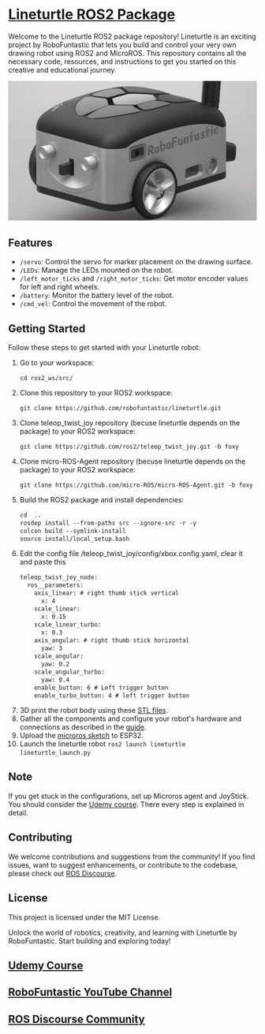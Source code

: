 # [Lineturtle ROS2 Package](https://www.youtube.com/@RoboFuntastic)

Welcome to the Lineturtle ROS2 package repository! Lineturtle is an exciting project by RoboFuntastic that lets you build and control your very own drawing robot using ROS2 and MicroROS. This repository contains all the necessary code, resources, and instructions to get you started on this creative and educational journey.

[![Lineturtle Robot](images/lineturtle_render_1.png)
](https://www.udemy.com/course/ros2-for-beginners-build-your-first-robot-with-esp32/?referralCode=F34735B28D1210013C61)
## Features

- `/servo`: Control the servo for marker placement on the drawing surface.
- `/LEDs`: Manage the LEDs mounted on the robot.
- `/left_motor_ticks` and `/right_motor_ticks`: Get motor encoder values for left and right wheels.
- `/battery`: Monitor the battery level of the robot.
- `/cmd_vel`: Control the movement of the robot.

## Getting Started

Follow these steps to get started with your Lineturtle robot:
1. Go to your workspace:
   ```shell
   cd ros2_ws/src/
   
2. Clone this repository to your ROS2 workspace:
   ```shell
   git clone https://github.com/robofuntastic/lineturtle.git
3. Clone teleop_twist_joy repository (becuse lineturtle depends on the package) to your ROS2 workspace:
   ```shell
   git clone https://github.com/ros2/teleop_twist_joy.git -b foxy
4. Clone micro-ROS-Agent repository (becuse lineturtle depends on the package) to your ROS2 workspace:
   ```shell
   git clone https://github.com/micro-ROS/micro-ROS-Agent.git -b foxy
5. Build the ROS2 package and install dependencies:
   ```shell
   cd  ..
   rosdep install --from-paths src --ignore-src -r -y
   colcon build --symlink-install
   source install/local_setup.bash
6. Edit the config file /teleop_twist_joy/config/xbox.config.yaml, clear it and paste this
   ```shell
   teleop_twist_joy_node:
     ros__parameters:
       axis_linear: # right thumb stick vertical
         x: 4
       scale_linear:
         x: 0.15
       scale_linear_turbo:
         x: 0.3
       axis_angular: # right thumb stick horizontal
         yaw: 3
       scale_angular:
         yaw: 0.2
       scale_angular_turbo:
         yaw: 0.4
       enable_button: 6 # Left trigger button
       enable_turbo_button: 4 # left trigger button
7. 3D print the robot body using these [STL files](https://github.com/robofuntastic/lineturtle/tree/main/CAD%20%26%203D%20Printing).
8. Gather all the components and configure your robot's hardware and connections as described in the [guide](https://github.com/robofuntastic/lineturtle/blob/main/circuit%20%26%20components/LineTurtle%20Circuit%20Diagram.pdf).
9. Upload the [microros sketch](https://github.com/robofuntastic/lineturtle/blob/main/esp32_microros/lineturtle_esp32_microros/lineturtle_esp32_microros.ino) to ESP32.
10. Launch the lineturtle robot
   ```ros2 launch lineturtle lineturtle_launch.py```
## Note
If you get stuck in the configurations, set up Microros agent and JoyStick. You should consider the [Udemy course](https://www.udemy.com/course/ros2-for-beginners-build-your-first-robot-with-esp32/?referralCode=F34735B28D1210013C61). There every step is explained in detail.

## Contributing
We welcome contributions and suggestions from the community! If you find issues, want to suggest enhancements, or contribute to the codebase, please check out [ROS Discourse](https://discourse.ros.org/t/lineturtle-drawing-robot-based-on-esp32-microros-and-ros-2-by-robofuntastic/32940).

## License
This project is licensed under the MIT License.

Unlock the world of robotics, creativity, and learning with Lineturtle by RoboFuntastic. Start building and exploring today!

## [Udemy Course](https://www.udemy.com/course/ros2-for-beginners-build-your-first-robot-with-esp32/?referralCode=F34735B28D1210013C61)
## [RoboFuntastic YouTube Channel](https://www.youtube.com/@RoboFuntastic)
## [ROS Discourse Community](https://discourse.ros.org/t/lineturtle-drawing-robot-based-on-esp32-microros-and-ros-2-by-robofuntastic/32940)

